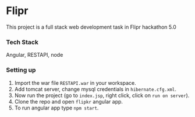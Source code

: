 # Flipr
This project is a full stack web development task in Flipr hackathon 5.0

### Tech Stack

Angular, RESTAPI, node

### Setting up

1. Import the war file `RESTAPI.war` in your workspace.
2. Add tomcat server, change mysql credentials in `hibernate.cfg.xml`.
3. Now run the project (go to `index.jsp`, right click, click on `run on server`).
4. Clone the repo and open `flipkr` angular app.
5. To run angular app type `npm start`.
